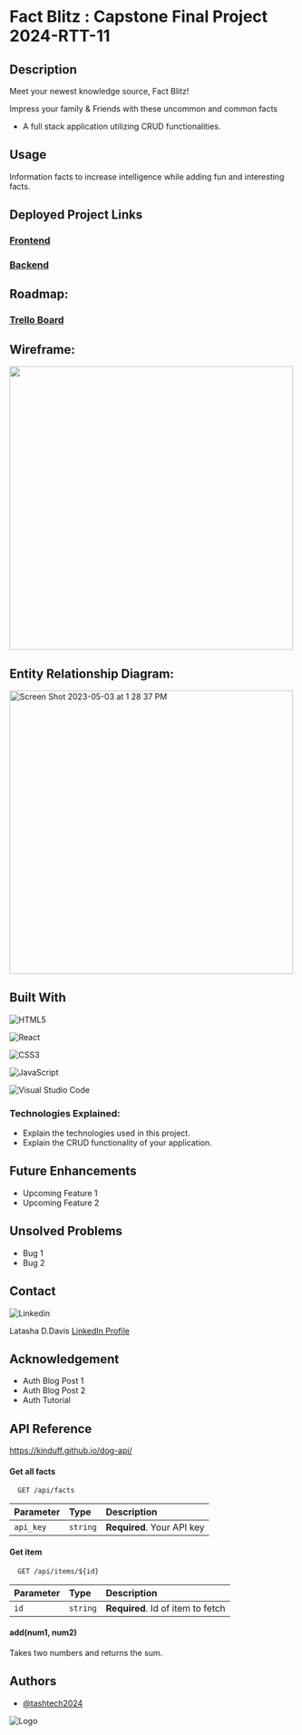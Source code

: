 # Fact Blitz : Capstone Final Project 2024-RTT-11

## Description
Meet your newest knowledge source, Fact Blitz!

Impress your family & Friends with these uncommon and common facts

* A full stack application utilizing CRUD functionalities. 

## Usage
Information facts to increase intelligence while adding fun and interesting facts.

## Deployed Project Links
### [Frontend](https://frontend.com/)

### [Backend](https://backend.com/)

## Roadmap:
### [Trello Board]([https://trello.com/](https://trello.com/b/Y1I79QZf/capstone-project-final))

## Wireframe:
<img width="500" alt="" src="">

## Entity Relationship Diagram:
<img width="500" alt="Screen Shot 2023-05-03 at 1 28 37 PM" src="">


## Built With

![HTML5](https://img.shields.io/badge/html5-%23E34F26.svg?style=for-the-badge&logo=html5&logoColor=white)

![React](https://img.shields.io/badge/React-20232A?style=for-the-badge&logo=react&logoColor=61DAFB)

![CSS3](https://img.shields.io/badge/css3-%231572B6.svg?style=for-the-badge&logo=css3&logoColor=white)

![JavaScript](https://img.shields.io/badge/javascript-%23323330.svg?style=for-the-badge&logo=javascript&logoColor=%23F7DF1E)

![Visual Studio Code](https://img.shields.io/badge/Visual%20Studio%20Code-0078d7.svg?style=for-the-badge&logo=visual-studio-code&logoColor=white)

### Technologies Explained:
* Explain the technologies used in this project. 
* Explain the CRUD functionality of your application.


## Future Enhancements
* Upcoming Feature 1
* Upcoming Feature 2


## Unsolved Problems
* Bug 1
* Bug 2 

## Contact
![Linkedin](https://img.shields.io/badge/LinkedIn-0077B5?style=for-the-badge&logo=linkedin&logoColor=white)    

Latasha D.Davis
[LinkedIn Profile](https://www.linkedin.com/in/latashaddavis/)

## Acknowledgement
* Auth Blog Post 1
* Auth Blog Post 2
* Auth Tutorial

## API Reference

https://kinduff.github.io/dog-api/

#### Get all facts

```http
  GET /api/facts
```

| Parameter | Type     | Description                |
| :-------- | :------- | :------------------------- |
| `api_key` | `string` | **Required**. Your API key |

#### Get item

```http
  GET /api/items/${id}
```

| Parameter | Type     | Description                       |
| :-------- | :------- | :-------------------------------- |
| `id`      | `string` | **Required**. Id of item to fetch |

#### add(num1, num2)

Takes two numbers and returns the sum.


## Authors

- [@tashtech2024](vhttps://github.com/tashtech2024)

![Logo](https://lh3.googleusercontent.com/pw/AP1GczMh5-f_acNzilwkhXDEHpVkA7E-SFCqglmLqOJXUmByoCptCvgkFKKjnt8WajwReZ-01SgxYktTEIECxZatBRiGRZc5ERzE7JjDQxHAF3Gh944Jz-ySPpnhvkhgvfv9W2qIG8WbUyywGYUWwbCg8O3qE36VmDLp3LskwemgLNwLkgCKjAyzINoST5kgwdFUvJRSnZqOdch8tjpWDy0JzQ3XhrBW9mCV75KdfkrMVIqahhvht2QeJoRNlWmE6cuksd1NLwLy-9l-fp7vSPYbqtk24VhrKJojdYjOed_EAyS3yq4aHSAVC_37drPFwKCW4cMBb5guVUsREOAo7c8Rx-ZHqk5jVDP1-XlJi-gHCWphjxyR5HM6Y3hSvmj3cLp7J7G_ygoyjPxX0wIWCC2cxr-Y1W5wh0hyRjz3dXgT-vfT0F77i9YoMTet2iiFMl3hcUPlk0PdutpCYb9kSVhvPmJ7z-FayeavTVQChZW3bbIMUpDbbjtraCfpvKcYXbsHbKyr5zi_7yRmGCSYbZRmm7fSQEpUK6kOGTBRiXJKenleR7G83cWQsMEX1uXWeyT2AX_z_f6GTm4a7wfviJH2faZV3zcSbng4vfYnT7na3F_1lbzgTXbInEKjoW6faQX8-3pjStmDNmz551enWLcx1KcEgk5Iigx-yUAPrERy2dWMso3ps8EGgEBq-FbMblmKdMUGyKT3kWLb8K8AVb2aR7-Asm9pY10d6QQZfzpXfuDi1hQpqlC7touK2p7DY9eM2wWq3gbxfSuVzOyLdS-pDaJom-sdKtjRvNh65wfSn5MN0FaM3LaceLG8SYyzXfUZHfy9O4lOn6XIwEURovjKU-Km7madh20HU2534uLB9Y_tYMCg9cS7ulKsseozC6sABGwJPVFWkWIxfnk-Bdog5qtyB_R3qcEhtGwvm0vTUEU_QOliSuWdFQvIA6jdwG7EK94CyJ4IA4iukPcApg0aICE885U7QwGV=w789-h393-s-no-gm?authuser=0)


